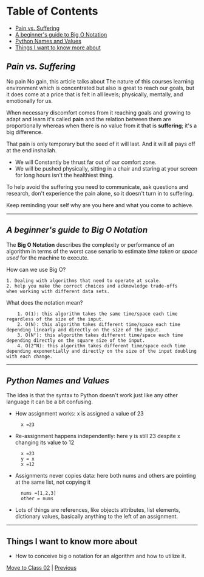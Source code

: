 # Table of Contents

- [Pain vs. Suffering](#pain-vs-suffering)
- [A beginner's guide to Big O Notation](#a-beginners-guide-to-big-o-notation)
- [Python Names and Values](#python-names-and-values)
- [Things I want to know more about](#things-i-want-to-know-more-about)

## ***Pain vs. Suffering***

No pain No gain, this article talks about The nature of this courses learning environment which is concentrated but also is great to reach our goals, but it does come at a price that is felt in all levels; physically, mentally, and emotionally for us.

When necessary discomfort comes from it reaching goals and growing to adapt and learn it's called **pain** and the relation between them are proportionally whereas when there is no value from it that is **suffering**; it's a big difference.

That pain is only temporary but the seed of it will last. And it will all pays off at the end inshallah.

- We will Constantly be thrust far out of our comfort zone.
- We will be pushed physically, sitting in a chair and staring at your screen for long hours isn't the healthiest thing.

To help avoid the suffering you need to communicate, ask questions and research, don't experience the pain alone, so it doesn't turn in to suffering.

Keep reminding your self why are you here and what you come to achieve.

___

## ***A beginner's guide to Big O Notation***

The **Big O Notation** describes the complexity or performance of an algorithm in terms of the worst case senario to estimate *time taken* or *space used* for the machine to execute.

How can we use Big O?

    1. Dealing with algorithms that need to operate at scale.
    2. help you make the correct choices and acknowledge trade-offs
    when working with different data sets.

What does the notation mean?

        1. O(1): this algorithm takes the same time/space each time regardless of the size of the input.
        2. O(N): this algorithm takes different time/space each time depending linearly and directly on the size of the input.
        3. O(N²): this algorithm takes different time/space each time depending directly on the square size of the input.
        4. O(2^N): this algorithm takes different time/space each time depending exponentially and directly on the size of the input doubling with each change.

___

## ***Python Names and Values***

The idea is that the syntax to Python doesn't work just like any other language it can be a bit confusing.

- How assignment works: x is assigned a value of 23

        x =23

- Re-assignment happens independently: here y is still 23 despite x changing its value to 12

        x =23
        y = x
        x =12

- Assignments never copies data: here both nums and others are pointing at the same list, not copying it

        nums =[1,2,3]
        other = nums

- Lots of things are references, like objects attributes, list elements, dictionary values, basically anything to the left of an assignment.

___

## Things I want to know more about

- How to conceive big o notation for an algorithm and how to utilize it.

[Move to Class 02](./Class02.md) | [Previous](./README.md)
